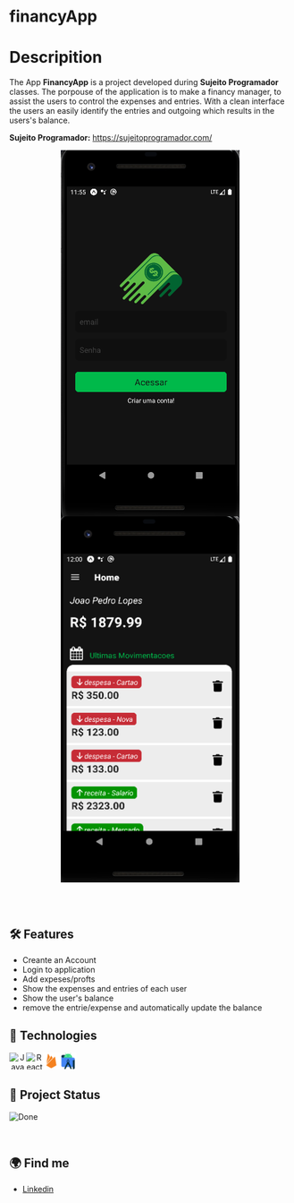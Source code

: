 # financyApp

# Descripition 

The App **FinancyApp** is a project developed during **Sujeito Programador** classes. The porpouse of the application is to make a financy manager, to assist the users to control the expenses and entries. With a clean interface the users an easily identify the entries and outgoing which results in the users's balance.

**Sujeito Programador:**
https://sujeitoprogramador.com/

<div align="center">
<img align="center" alt="SignIn" height="654px" width="320px" src="src/assets/logIn.png">
<img align="center" alt="Home" height="654px" width="320px" src="src/assets/home.png">
</div>

<br/><br/>

## 🛠️ Features

- Creante an Account
- Login to application
- Add expeses/profts
- Show the expenses and entries of each user
- Show the user's balance
- remove the entrie/expense and automatically update the balance

## 📡 Technologies 

<div align="center"> 
<img align="left" alt="Javascript" height="30" width="30" src="https://cdn.jsdelivr.net/gh/devicons/devicon/icons/javascript/javascript-original.svg">
<img align="left" alt="React" height="30" width="30" src="https://cdn.jsdelivr.net/gh/devicons/devicon/icons/react/react-original.svg">
<img align="left" alt="Firebase" height="30" width="30" src="https://github.com/devicons/devicon/blob/master/icons/firebase/firebase-plain.svg">
  
<img align="left" alt="Android Studio" height="30" width="30" src="https://github.com/devicons/devicon/blob/master/icons/androidstudio/androidstudio-original.svg">
  
</div>
<br/><br/>

## 🔎 Project Status 

![Done](https://img.shields.io/badge/Status-Done-brightgreen)

<br/>

## 🌍 Find me

- [Linkedin](https://www.linkedin.com/in/joao-lopes-071026198/)